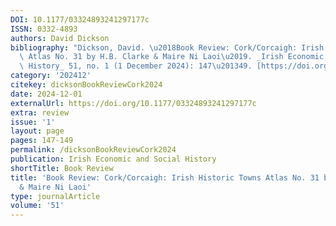 ```yaml
---
DOI: 10.1177/03324893241297177c
ISSN: 0332-4893
authors: David Dickson
bibliography: "Dickson, David. \u2018Book Review: Cork/Corcaigh: Irish Historic Towns\
  \ Atlas No. 31 by H.B. Clarke & Maire Ni Laoi\u2019. _Irish Economic and Social\
  \ History_ 51, no. 1 (1 December 2024): 147\u201349. [https://doi.org/10.1177/03324893241297177c](https://doi.org/10.1177/03324893241297177c)."
category: '202412'
citekey: dicksonBookReviewCork2024
date: 2024-12-01
externalUrl: https://doi.org/10.1177/03324893241297177c
extra: review
issue: '1'
layout: page
pages: 147-149
permalink: /dicksonBookReviewCork2024
publication: Irish Economic and Social History
shortTitle: Book Review
title: 'Book Review: Cork/Corcaigh: Irish Historic Towns Atlas No. 31 by H.B. Clarke
  & Maire Ni Laoi'
type: journalArticle
volume: '51'
---
```

